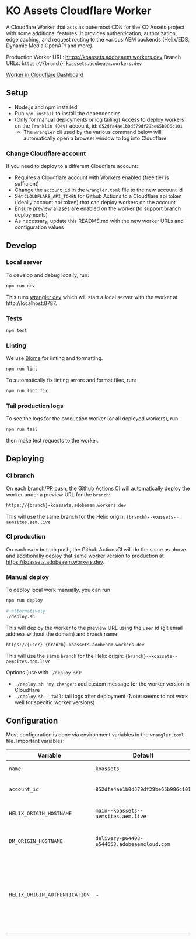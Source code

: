 # KO Assets Cloudflare Worker

A Cloudflare Worker that acts as outermost CDN for the KO Assets project with some additional features. It provides authentication, authorization, edge caching, and request routing to the various AEM backends (Helix/EDS, Dynamic Media OpenAPI and more).

Production Worker URL: https://koassets.adobeaem.workers.dev
Branch URLs: `https://{branch}-koassets.adobeaem.workers.dev`

[Worker in Cloudflare Dashboard](https://dash.cloudflare.com/852dfa4ae1b0d579df29be65b986c101/workers/services/view/koassets/production/metrics)

## Setup

- Node.js and npm installed
- Run `npm install` to install the dependencies
- (Only for manual deployments or log tailing) Access to deploy workers on the `Franklin (Dev)` account, id: `852dfa4ae1b0d579df29be65b986c101`
  - The `wrangler` cli used by the various command below will automatically open a browser window to log into Cloudflare.

### Change Cloudflare account

If you need to deploy to a different Cloudflare account:

- Requires a Cloudflare account with Workers enabled (free tier is sufficient)
- Change the `account_id` in the `wrangler.toml` file to the new account id
- Set `CLOUDFLARE_API_TOKEN` for Github Actions to a Cloudflare api token (ideally account api token) that can deploy workers on the account
- Ensure preview aliases are enabled on the worker (to support branch deployments)
- As necessary, update this README.md with the new worker URLs and configuration values


## Develop

### Local server
To develop and debug locally, run:

```bash
npm run dev
```

This runs [wrangler dev](https://developers.cloudflare.com/workers/development-testing/#local-development) which will start a local server with the worker at http://localhost:8787.

### Tests

```bash
npm test
```

### Linting

We use [Biome](https://biomejs.dev/) for linting and formatting.

```bash
npm run lint
```

To automatically fix linting errors and format files, run:

```bash
npm run lint:fix
```

### Tail production logs

To see the logs for the production worker (or all deployed workers), run:

```bash
npm run tail
```

then make test requests to the worker.


## Deploying

### CI branch

On each branch/PR push, the Github Actions CI will automatically deploy the worker under a preview URL for the `branch`:

```bash
https://{branch}-koassets.adobeaem.workers.dev
```

This will use the same branch for the Helix origin: `{branch}--koassets--aemsites.aem.live`

### CI production

On each `main` branch push, the Github ActionsCI will do the same as above and additionally deploy that same worker version to production at https://koassets.adobeaem.workers.dev.


### Manual deploy

To deploy local work manually, you can run

```bash
npm run deploy

# alternatively
./deploy.sh
```

This will deploy the worker to the preview URL using the `user` id (git email address without the domain) and `branch` name:

```bash
https://{user}-{branch}-koassets.adobeaem.workers.dev
```

This will use the same `branch` for the Helix origin: `{branch}--koassets--aemsites.aem.live`

Options (use with `./deploy.sh`):

- `./deploy.sh "my change"`: add custom message for the worker version in Cloudflare
- `./deploy.sh --tail`: tail logs after deployment (Note: seems to not work well for specific worker versions)


## Configuration

Most configuration is done via environment variables in the `wrangler.toml` file. Important variables:

| Variable | Default | Description |
|----------|---------|-------------|
| `name` | `koassets` | The worker name |
| `account_id` | `852dfa4ae1b0d579df29be65b986c101` | The Cloudflare account ID |
| `HELIX_ORIGIN_HOSTNAME` | `main--koassets--aemsites.aem.live` | The EDS origin server (`*.aem.live`) |
| `DM_ORIGIN_HOSTNAME` | `delivery-p64403-e544653.adobeaemcloud.com` | The Content Hub/Dynamic Media environment. |
| `HELIX_ORIGIN_AUTHENTICATION` | - | Optional EDS authentication token. Since this is a credential it is provided via environment variables and not checked into git. |

